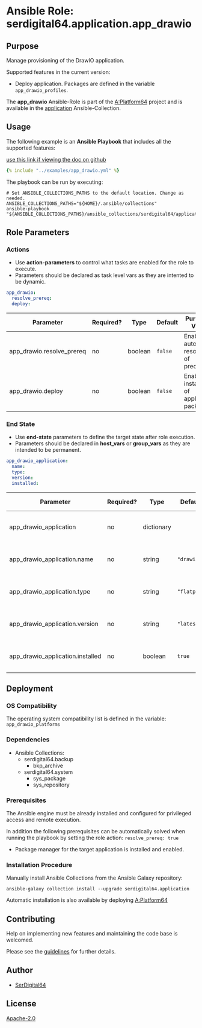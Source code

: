 # Ansible Role: serdigital64.application.app_drawio

## Purpose

Manage provisioning of the DrawIO application.

Supported features in the current version:

- Deploy application. Packages are defined in the variable `app_drawio_profiles`.

The **app_drawio** Ansible-Role is part of the [A:Platform64](https://github.com/aplatform64/aplatform64) project and is available in the [application](https://aplatform64.readthedocs.io/en/latest/collections/application) Ansible-Collection.

## Usage

The following example is an **Ansible Playbook** that includes all the supported features:

[use this link if viewing the doc on github](https://github.com/aplatform64/application/blob/main/playbooks/app_drawio.yml)

```yaml
{% include "../examples/app_drawio.yml" %}
```

The playbook can be run by executing:

```shell
# Set ANSIBLE_COLLECTIONS_PATHS to the default location. Change as needed.
ANSIBLE_COLLECTIONS_PATHS="${HOME}/.ansible/collections"
ansible-playbook "${ANSIBLE_COLLECTIONS_PATHS}/ansible_collections/serdigital64/application/playbooks/app_drawio.yml"
```

## Role Parameters

### Actions

- Use **action-parameters** to control what tasks are enabled for the role to execute.
- Parameters should be declared as task level vars as they are intented to be dynamic.

```yaml
app_drawio:
  resolve_prereq:
  deploy:
```

| Parameter                 | Required? | Type    | Default | Purpose / Value                             |
| ------------------------- | --------- | ------- | ------- | ------------------------------------------- |
| app_drawio.resolve_prereq | no        | boolean | `false` | Enable automatic resolution of prequisites  |
| app_drawio.deploy         | no        | boolean | `false` | Enable installation of application packages |

### End State

- Use **end-state** parameters to define the target state after role execution.
- Parameters should be declared in **host_vars** or **group_vars** as they are intended to be permanent.

```yaml
app_drawio_application:
  name:
  type:
  version:
  installed:
```

| Parameter                        | Required? | Type       | Default     | Purpose / Value                    |
| -------------------------------- | --------- | ---------- | ----------- | ---------------------------------- |
| app_drawio_application           | no        | dictionary |             | Set application package end state  |
| app_drawio_application.name      | no        | string     | `"drawio"`  | Select application package name    |
| app_drawio_application.type      | no        | string     | `"flatpak"` | Select application package type    |
| app_drawio_application.version   | no        | string     | `"latest"`  | Select application package version |
| app_drawio_application.installed | no        | boolean    | `true`      | Set application package end state  |

## Deployment

### OS Compatibility

The operating system compatibility list is defined in the variable: `app_drawio_platforms`

### Dependencies

- Ansible Collections:
  - serdigital64.backup
    - bkp_archive
  - serdigital64.system
    - sys_package
    - sys_repository

### Prerequisites

The Ansible engine must be already installed and configured for privileged access and remote execution.

In addition the following prerequisites can be automatically solved when running the playbook by setting the role action: `resolve_prereq: true`

- Package manager for the target application is installed and enabled.

### Installation Procedure

Manually install Ansible Collections from the Ansible Galaxy repository:

```shell
ansible-galaxy collection install --upgrade serdigital64.application
```

Automatic installation is also available by deploying [A:Platform64](https://aplatform64.readthedocs.io/en/latest/#deployment)

## Contributing

Help on implementing new features and maintaining the code base is welcomed.

Please see the [guidelines](https://aplatform64.readthedocs.io/en/latest/CONTRIBUTING.md) for further details.

## Author

- [SerDigital64](https://serdigital64.github.io/)

## License

[Apache-2.0](https://www.apache.org/licenses/LICENSE-2.0.txt)
